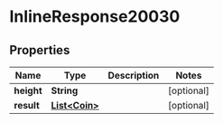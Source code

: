 
# InlineResponse20030

## Properties
Name | Type | Description | Notes
------------ | ------------- | ------------- | -------------
**height** | **String** |  |  [optional]
**result** | [**List&lt;Coin&gt;**](Coin.md) |  |  [optional]



